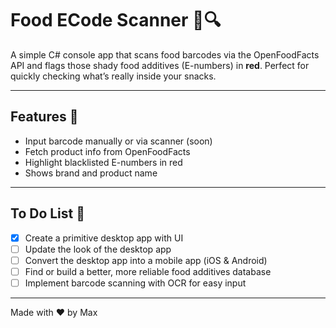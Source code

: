 # Food ECode Scanner 🍔🔍

A simple C# console app that scans food barcodes via the OpenFoodFacts API and flags those shady food additives (E-numbers) in **red**. Perfect for quickly checking what’s really inside your snacks.  

---

## Features 🚀

- Input barcode manually or via scanner (soon)  
- Fetch product info from OpenFoodFacts  
- Highlight blacklisted E-numbers in red  
- Shows brand and product name  

---

## To Do List 📝

- [x] Create a primitive desktop app with UI
- [ ] Update the look of the desktop app   
- [ ] Convert the desktop app into a mobile app (iOS & Android)  
- [ ] Find or build a better, more reliable food additives database  
- [ ] Implement barcode scanning with OCR for easy input  

---

Made with ❤️ by Max  
